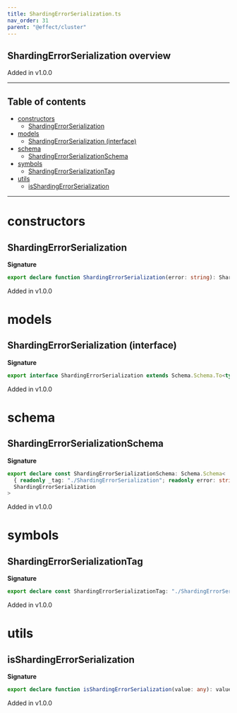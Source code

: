 ```yaml
---
title: ShardingErrorSerialization.ts
nav_order: 31
parent: "@effect/cluster"
---
```


## ShardingErrorSerialization overview

Added in v1.0.0

---

<h2 class="text-delta">Table of contents</h2>

- [constructors](#constructors)
  - [ShardingErrorSerialization](#shardingerrorserialization)
- [models](#models)
  - [ShardingErrorSerialization (interface)](#shardingerrorserialization-interface)
- [schema](#schema)
  - [ShardingErrorSerializationSchema](#shardingerrorserializationschema)
- [symbols](#symbols)
  - [ShardingErrorSerializationTag](#shardingerrorserializationtag)
- [utils](#utils)
  - [isShardingErrorSerialization](#isshardingerrorserialization)

---

# constructors

## ShardingErrorSerialization

**Signature**

```ts
export declare function ShardingErrorSerialization(error: string): ShardingErrorSerialization
```

Added in v1.0.0

# models

## ShardingErrorSerialization (interface)

**Signature**

```ts
export interface ShardingErrorSerialization extends Schema.Schema.To<typeof ShardingErrorSerializationSchema_> {}
```

Added in v1.0.0

# schema

## ShardingErrorSerializationSchema

**Signature**

```ts
export declare const ShardingErrorSerializationSchema: Schema.Schema<
  { readonly _tag: "./ShardingErrorSerialization"; readonly error: string },
  ShardingErrorSerialization
>
```

Added in v1.0.0

# symbols

## ShardingErrorSerializationTag

**Signature**

```ts
export declare const ShardingErrorSerializationTag: "./ShardingErrorSerialization"
```

Added in v1.0.0

# utils

## isShardingErrorSerialization

**Signature**

```ts
export declare function isShardingErrorSerialization(value: any): value is ShardingErrorSerialization
```

Added in v1.0.0
